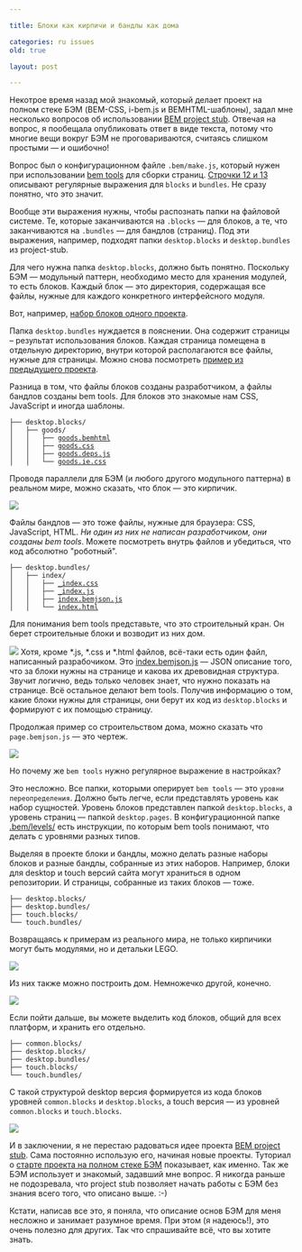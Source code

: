 ```yaml
---

title: Блоки как кирпичи и бандлы как дома

categories: ru issues
old: true

layout: post

---
```

Некотрое время назад мой знакомый, который делает проект на полном стеке БЭМ
(BEM-CSS, i-bem.js и BEMHTML-шаблоны),
задал мне несколько вопросов об использовании
[BEM project
stub](https://github.com/bem/project-stub/tree/14e24fd17ba66a357a2f6fcdce045065b4eb5d6c).
Отвечая на вопрос, я пообещала опубликовать ответ в виде текста, потому что
многие вещи вокруг БЭМ не проговариваются, считаясь слишком простыми — и
ошибочно!<excerpt/>

Вопрос был о конфигурационном файле `.bem/make.js`, который нужен при
использовании
[bem tools](http://bem.info/tools/bem/bem-tools/)
для сборки страниц.
[Строчки 12 и
13](https://github.com/bem/project-stub/blob/14e24fd17ba66a357a2f6fcdce045065b4eb5d6c/.bem/make.js#L12)
описывают регулярные выражения для `blocks` и `bundles`. Не сразу понятно,
что это значит.

Вообще эти выражения нужны, чтобы распознать папки на файловой системе. Те,
которые заканчиваются на `.blocks` — для блоков, а те, что заканчиваются на
`.bundles` — для бандлов (страниц). Под эти выражения, например, подходят папки
`desktop.blocks` и `desktop.bundles` из project-stub.

Для чего нужна папка `desktop.blocks`, должно быть понятно. Поскольку БЭМ —
модульный паттерн, необходимо место для хранения модулей, то есть блоков. Каждый
блок — это директория, содержащая все файлы, нужные для каждого конкретного
интерфейсного модуля.

Вот, например, [набор блоков одного
проекта](https://github.com/varya/online-shop-dummy/tree/master/desktop.blocks).

Папка `desktop.bundles` нуждается в пояснении. Она содержит страницы – результат
использования блоков. Каждая страница помещена в отдельную директорию, внутри
которой располагаются все файлы, нужные для страницы.
Можно снова посмотреть
[пример из предыдущего
проекта](https://github.com/varya/online-shop-dummy/tree/gh-pages/desktop.bundles).

Разница в том, что файлы блоков созданы разработчиком, а файлы бандлов созданы
bem tools. Для блоков это знакомые нам CSS, JavaScript и иногда шаблоны.

<pre><code>├── desktop.blocks/
│   ├── goods/
│   │   ├── <a href="https://github.com/varya/online-shop-dummy/blob/master/desktop.blocks/goods/goods.bemhtml">goods.bemhtml</a>
│   │   ├── <a href="https://github.com/varya/online-shop-dummy/blob/master/desktop.blocks/goods/goods.css">goods.css</a>
│   │   ├── <a href="https://github.com/varya/online-shop-dummy/blob/master/desktop.blocks/goods/goods.deps.js">goods.deps.js</a>
│   │   └── <a href="https://github.com/varya/online-shop-dummy/blob/master/desktop.blocks/goods/goods.ie.css">goods.ie.css</a></code></pre>

Проводя параллели для БЭМ (и любого другого модульного паттерна) в реальном
мире, можно сказать, что блок — это кирпичик.

<img
src="http://img-fotki.yandex.ru/get/6730/14441195.30/0_7e0f8_33c1c86c_L.jpg"/>

Файлы бандлов — это тоже файлы, нужные для браузера: CSS, JavaScript, HTML. _Ни
один из них не написан разработчиком, они созданы bem tools_. Можете посмотреть
внутрь файлов и убедиться, что код абсолютно "роботный".

<pre><code>├── desktop.bundles/
│   ├── index/
│   │   ├── <a href="https://github.com/varya/online-shop-dummy/blob/gh-pages/desktop.bundles/index/_index.css">_index.css</a>
│   │   ├── <a href="https://github.com/varya/online-shop-dummy/blob/gh-pages/desktop.bundles/index/_index.js">_index.js</a>
│   │   ├── <a href="https://github.com/varya/online-shop-dummy/blob/gh-pages/desktop.bundles/index/index.bemjson.js">index.bemjson.js</a>
│   │   └── <a href="https://github.com/varya/online-shop-dummy/blob/gh-pages/desktop.bundles/index/index.html">index.html</a></code></pre>


Для понимания bem tools представьте, что это строительный кран. Он берет
строительные блоки и возводит из них дом.

<img
src="http://img-fotki.yandex.ru/get/9058/14441195.30/0_7e0f3_ff76f66a_L.jpg"/>
Хотя, кроме *.js, *.css и *.html файлов, всё-таки есть один файл, написанный
разрабочиком.
Это
[index.bemjson.js](https://github.com/varya/online-shop-dummy/blob/gh-pages/desktop.bundles/index/index.bemjson.js)
— JSON описание того, что за блоки нужны на странице и какова их древовидная
структура. Звучит логично, ведь только человек знает, что нужно показать на
странице. Всё остальное делают bem tools. Получив информацию о том, какие блоки
нужны для страницы, они берут их код из `desktop.blocks` и формируют с их
помощью страницу.

Продолжая пример со строительством дома, можно сказать что `page.bemjson.js` —
это чертеж.

<img
src="http://img-fotki.yandex.ru/get/6704/14441195.30/0_7e1ba_9dacd537_L.jpg"/>

Но почему же `bem tools` нужно регулярное выражение в настройках?

Это несложно. Все папки, которыми оперирует `bem tools` — это `уровни
переопределения`. Должно быть легче, если представлять уровень как набор
сущностей. Уровень блоков представлен папкой `desktop.blocks`, а уровень страниц
— папкой `desktop.pages`. В конфигурационной папке
[.bem/levels/](https://github.com/bem/project-stub/tree/14e24fd17ba66a357a2f6fcdce045065b4eb5d6c/.bem/levels)
есть инструкции, по которым bem tools понимают, что делать с уровнями разных
типов.

Выделяя в проекте блоки и бандлы, можно делать разные наборы блоков и разные
бандлы, собранные из этих наборов. Например, блоки для desktop и touch версий
сайта могут храниться в одном репозитории. И страницы, собранные из таких блоков
— тоже.

<pre><code>├── desktop.blocks/
├── desktop.bundles/
├── touch.blocks/
└── touch.bundles/</code></pre>

Возвращаясь к примерам из реального мира, не только кирпичики могут быть
модулями, но и детальки LEGO.

<img
src="http://img-fotki.yandex.ru/get/6704/14441195.30/0_7e0f6_f69c7d44_L.jpg">

Из них также можно построить дом. Немножечко другой, конечно.

<img
src="http://img-fotki.yandex.ru/get/9326/14441195.30/0_7e0f4_3d999550_L.jpg"/>

Если пойти дальше, вы можете выделить код блоков, общий для всех платформ, и
хранить его отдельно.

<pre><code>├── common.blocks/
├── desktop.blocks/
├── desktop.bundles/
├── touch.blocks/
└── touch.bundles/</code></pre>

С такой структурой desktop версия формируется из кода блоков уровней
`common.blocks` и `desktop.blocks`, а touch версия — из уровней `common.blocks`
и `touch.blocks`.

<img
src="http://img-fotki.yandex.ru/get/6725/14441195.30/0_7e0f5_3e107fd4_L.jpg"/>

И в заключении, я не перестаю радоваться идее проекта
[BEM project
stub](https://github.com/bem/project-stub/). Сама постоянно использую его,
начиная новые проекты. Туториал о
[старте проекта на полном стеке
БЭМ](http://ru.bem.info/articles/start-with-project-stub/) показывает, как именно.
Так же БЭМ использует и знакомый, задавший мне вопрос. Я никогда раньше не
подозревала, что project stub позволяет начать работы с БЭМ без знания всего
того, что описано выше. :-)

Кстати, написав все это, я поняла, что описание основ БЭМ для меня несложно и
занимает разумное время. При этом (я надеюсь!), это очень полезно для других.
Так что спрашивайте всё, что вы хотите знать.

